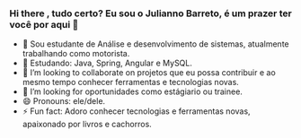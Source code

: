 ### Hi there , tudo certo? Eu sou o Julianno  Barreto, é um prazer ter você por aqui  🤗

- 🔭 Sou estudante de Análise e desenvolvimento de sistemas, atualmente trabalhando como motorista.
- 🌱 Estudando: Java, Spring, Angular e MySQL.
- 👯 I’m looking to collaborate on projetos  que eu possa contribuir e ao mesmo tempo  conhecer ferramentas e tecnologias novas.
- 🤔 I’m looking for  oportunidades como estágiario ou trainee.
- 😄 Pronouns: ele/dele.
- ⚡ Fun fact: Adoro conhecer tecnologias  e ferramentas novas, apaixonado por livros e cachorros.

